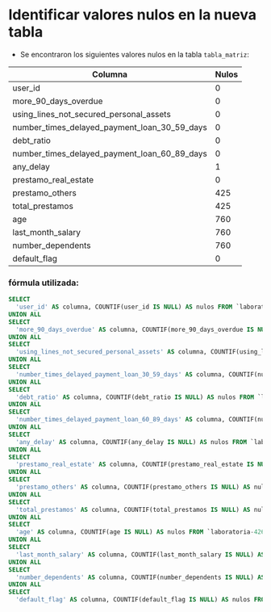 # Identificar valores nulos en la nueva tabla 

- Se encontraron los siguientes valores nulos en la tabla `tabla_matriz`:

| Columna                                          | Nulos |
|--------------------------------------------------|-------|
| user_id                                          | 0     |
| more_90_days_overdue                             | 0     |
| using_lines_not_secured_personal_assets          | 0     |
| number_times_delayed_payment_loan_30_59_days     | 0     |
| debt_ratio                                       | 0     |
| number_times_delayed_payment_loan_60_89_days     | 0     |
| any_delay                                        | 1     |
| prestamo_real_estate                             | 0     |
| prestamo_others                                  | 425   |
| total_prestamos                                  | 425   |
| age                                              | 760   |
| last_month_salary                                | 760   |
| number_dependents                                | 760   |
| default_flag                                     | 0     |


### fórmula utilizada:


```sql
SELECT
  'user_id' AS columna, COUNTIF(user_id IS NULL) AS nulos FROM `laboratoria-426416.riesgo_relativo.tabla_matriz`
UNION ALL
SELECT
  'more_90_days_overdue' AS columna, COUNTIF(more_90_days_overdue IS NULL) AS nulos FROM `laboratoria-426416.riesgo_relativo.tabla_matriz`
UNION ALL
SELECT
  'using_lines_not_secured_personal_assets' AS columna, COUNTIF(using_lines_not_secured_personal_assets IS NULL) AS nulos FROM `laboratoria-426416.riesgo_relativo.tabla_matriz`
UNION ALL
SELECT
  'number_times_delayed_payment_loan_30_59_days' AS columna, COUNTIF(number_times_delayed_payment_loan_30_59_days IS NULL) AS nulos FROM `laboratoria-426416.riesgo_relativo.tabla_matriz`
UNION ALL
SELECT
  'debt_ratio' AS columna, COUNTIF(debt_ratio IS NULL) AS nulos FROM `laboratoria-426416.riesgo_relativo.tabla_matriz`
UNION ALL
SELECT
  'number_times_delayed_payment_loan_60_89_days' AS columna, COUNTIF(number_times_delayed_payment_loan_60_89_days IS NULL) AS nulos FROM `laboratoria-426416.riesgo_relativo.tabla_matriz`
UNION ALL
SELECT
  'any_delay' AS columna, COUNTIF(any_delay IS NULL) AS nulos FROM `laboratoria-426416.riesgo_relativo.tabla_matriz`
UNION ALL
SELECT
  'prestamo_real_estate' AS columna, COUNTIF(prestamo_real_estate IS NULL) AS nulos FROM `laboratoria-426416.riesgo_relativo.tabla_matriz`
UNION ALL
SELECT
  'prestamo_others' AS columna, COUNTIF(prestamo_others IS NULL) AS nulos FROM `laboratoria-426416.riesgo_relativo.tabla_matriz`
UNION ALL
SELECT
  'total_prestamos' AS columna, COUNTIF(total_prestamos IS NULL) AS nulos FROM `laboratoria-426416.riesgo_relativo.tabla_matriz`
UNION ALL
SELECT
  'age' AS columna, COUNTIF(age IS NULL) AS nulos FROM `laboratoria-426416.riesgo_relativo.tabla_matriz`
UNION ALL
SELECT
  'last_month_salary' AS columna, COUNTIF(last_month_salary IS NULL) AS nulos FROM `laboratoria-426416.riesgo_relativo.tabla_matriz`
UNION ALL
SELECT
  'number_dependents' AS columna, COUNTIF(number_dependents IS NULL) AS nulos FROM `laboratoria-426416.riesgo_relativo.tabla_matriz`
UNION ALL
SELECT
  'default_flag' AS columna, COUNTIF(default_flag IS NULL) AS nulos FROM `laboratoria-426416.riesgo_relativo.tabla_matriz`


